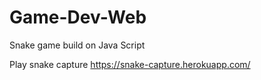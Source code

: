 # Game-Dev-Web

Snake game build on Java Script

Play snake capture https://snake-capture.herokuapp.com/

